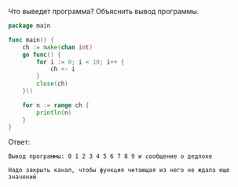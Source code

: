 Что выведет программа? Объяснить вывод программы.

```go
package main

func main() {
	ch := make(chan int)
	go func() {
		for i := 0; i < 10; i++ {
			ch <- i
		}
		close(ch)
	}()

	for n := range ch {
		println(n)
	}
}
```

Ответ:
```
Вывод программы: 0 1 2 3 4 5 6 7 8 9 и сообщение о дедлоке

Надо закрыть канал, чтобы функция читающая из него не ждала еще
значений

```
